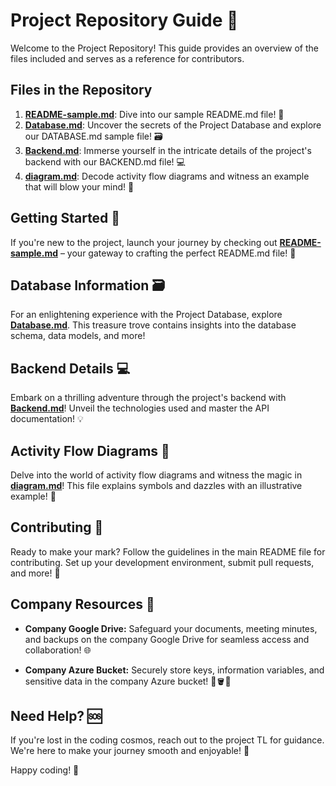 # Project Repository Guide 📂

Welcome to the Project Repository! This guide provides an overview of the files included and serves as a reference for contributors.

## Files in the Repository

1. [**README-sample.md**](README-sample.md): Dive into our sample README.md file! 📝
2. [**Database.md**](Database.md): Uncover the secrets of the Project Database and explore our DATABASE.md sample file! 🗃️
3. [**Backend.md**](Backend.md): Immerse yourself in the intricate details of the project's backend with our BACKEND.md file! 💻
4. [**diagram.md**](diagram.md): Decode activity flow diagrams and witness an example that will blow your mind! 🔄

## Getting Started 🎉

If you're new to the project, launch your journey by checking out [**README-sample.md**](README-sample.md) – your gateway to crafting the perfect README.md file! 🚀

## Database Information 🗃️

For an enlightening experience with the Project Database, explore [**Database.md**](Database.md). This treasure trove contains insights into the database schema, data models, and more!

## Backend Details 💻

Embark on a thrilling adventure through the project's backend with [**Backend.md**](backend.md)! Unveil the technologies used and master the API documentation! 💡

## Activity Flow Diagrams 🔄

Delve into the world of activity flow diagrams and witness the magic in [**diagram.md**](diagram.md)! This file explains symbols and dazzles with an illustrative example! 🌟

## Contributing 🤝

Ready to make your mark? Follow the guidelines in the main README file for contributing. Set up your development environment, submit pull requests, and more! 🚀

## Company Resources 🏢

- **Company Google Drive:** Safeguard your documents, meeting minutes, and backups on the company Google Drive for seamless access and collaboration! 🌐
  
- **Company Azure Bucket:** Securely store keys, information variables, and sensitive data in the company Azure bucket! 🔑🪣🔐

## Need Help? 🆘

If you're lost in the coding cosmos, reach out to the project TL for guidance. We're here to make your journey smooth and enjoyable! 🌈

Happy coding! 🚀
